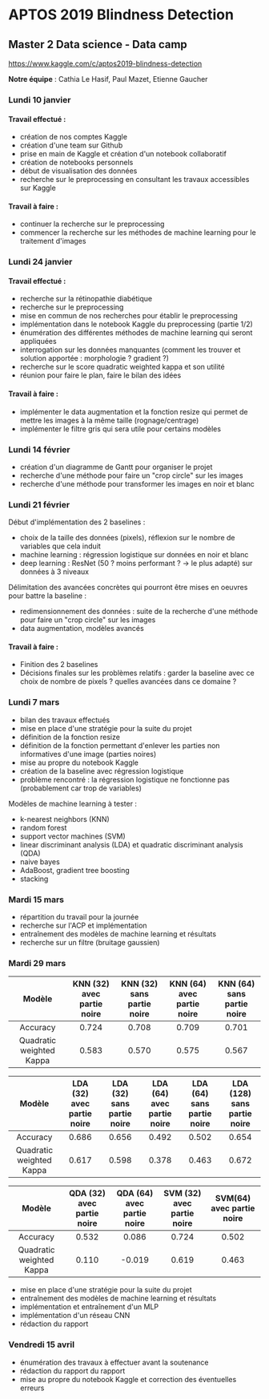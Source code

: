 # APTOS 2019 Blindness Detection
## Master 2 Data science - Data camp

https://www.kaggle.com/c/aptos2019-blindness-detection

**Notre équipe** : Cathia Le Hasif, Paul Mazet, Etienne Gaucher

### Lundi 10 janvier

#### Travail effectué :
- création de nos comptes Kaggle
- création d'une team sur Github
- prise en main de Kaggle et création d'un notebook collaboratif
- création de notebooks personnels
- début de visualisation des données
- recherche sur le preprocessing en consultant les travaux accessibles sur Kaggle

#### Travail à faire :
- continuer la recherche sur le preprocessing
- commencer la recherche sur les méthodes de machine learning pour le traitement d'images


### Lundi 24 janvier

#### Travail effectué :
- recherche sur la rétinopathie diabétique
- recherche sur le preprocessing
- mise en commun de nos recherches pour établir le preprocessing
- implémentation dans le notebook Kaggle du preprocessing (partie 1/2)
- énumération des différentes méthodes de machine learning qui seront appliquées
- interrogation sur les données manquantes (comment les trouver et solution apportée : morphologie ? gradient ?)
- recherche sur le score quadratic weighted kappa et son utilité
- réunion pour faire le plan, faire le bilan des idées

#### Travail à faire :
- implémenter le data augmentation et la fonction resize qui permet de mettre les images à la même taille (rognage/centrage)
- implémenter le filtre gris qui sera utile pour certains modèles

### Lundi 14 février  
- création d'un diagramme de Gantt pour organiser le projet
- recherche d'une méthode pour faire un "crop circle" sur les images
- recherche d'une méthode pour transformer les images en noir et blanc

### Lundi 21 février
Début d'implémentation des 2 baselines :
- choix de la taille des données (pixels), réflexion sur le nombre de variables que cela induit
- machine learning : régression logistique sur données en noir et blanc
- deep learning : ResNet (50 ? moins performant ? -> le plus adapté) sur données à 3 niveaux

Délimitation des avancées concrètes qui pourront être mises en oeuvres pour battre la baseline :
- redimensionnement des données : suite de la recherche d'une méthode pour faire un "crop circle" sur les images
- data augmentation, modèles avancés

#### Travail à faire :
- Finition des 2 baselines
- Décisions finales sur les problèmes relatifs : garder la baseline avec ce choix de nombre de pixels ? quelles avancées dans ce domaine ?

### Lundi 7 mars
- bilan des travaux effectués
- mise en place d'une stratégie pour la suite du projet
- définition de la fonction resize
- définition de la fonction permettant d'enlever les parties non informatives d'une image (parties noires)
- mise au propre du notebook Kaggle
- création de la baseline avec régression logistique
- problème rencontré : la régression logistique ne fonctionne pas (probablement car trop de variables)

Modèles de machine learning à tester :
- k-nearest neighbors (KNN)
- random forest
- support vector machines (SVM)
- linear discriminant analysis (LDA) et quadratic discriminant analysis (QDA)
- naive bayes
- AdaBoost, gradient tree boosting
- stacking

### Mardi 15 mars
- répartition du travail pour la journée
- recherche sur l'ACP et implémentation
- entraînement des modèles de machine learning et résultats
- recherche sur un filtre (bruitage gaussien)

### Mardi 29 mars

|          Modèle          | KNN (32) avec partie noire | KNN (32) sans partie noire | KNN (64) avec partie noire | KNN (64) sans partie noire |
|:------------------------:|:-:|:-:|:-:|:-:|
|         Accuracy         | 0.724  |  0.708 |  0.709 | 0.701  |
| Quadratic weighted Kappa |  0.583 |  0.570 |  0.575 | 0.567  |

|          Modèle          | LDA (32) avec partie noire | LDA (32) sans partie noire | LDA (64) avec partie noire | LDA (64) sans partie noire | LDA (128) sans partie noire
|:------------------------:|:-:|:-:|:-:|:-:|:-:|
|         Accuracy         | 0.686  |  0.656 |  0.492 | 0.502  | 0.654  | 
| Quadratic weighted Kappa |  0.617 |  0.598 |  0.378 | 0.463  | 0.672  |

|          Modèle          | QDA (32) avec partie noire | QDA (64) avec partie noire | SVM (32) avec partie noire | SVM(64) avec partie noire |
|:------------------------:|:-:|:-:|:-:|:-:|
|         Accuracy         | 0.532  |  0.086 |  0.724 | 0.502  |
| Quadratic weighted Kappa |  0.110 |  -0.019 |  0.619 | 0.463  |

- mise en place d'une stratégie pour la suite du projet
- entraînement des modèles de machine learning et résultats
- implémentation et entraînement d'un MLP
- implémentation d'un réseau CNN
- rédaction du rapport

### Vendredi 15 avril
- énumération des travaux à effectuer avant la soutenance
- rédaction du rapport du rapport
- mise au propre du notebook Kaggle et correction des éventuelles erreurs
